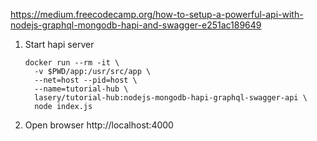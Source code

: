 https://medium.freecodecamp.org/how-to-setup-a-powerful-api-with-nodejs-graphql-mongodb-hapi-and-swagger-e251ac189649

1. Start hapi server
    ```
    docker run --rm -it \
      -v $PWD/app:/usr/src/app \
      --net=host --pid=host \
      --name=tutorial-hub \
      lasery/tutorial-hub:nodejs-mongodb-hapi-graphql-swagger-api \
      node index.js
    ```
1. Open browser
http://localhost:4000
